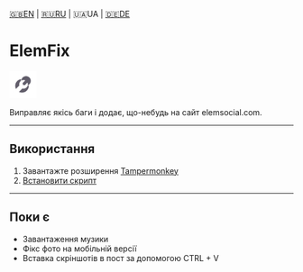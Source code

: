 [🇬🇧EN](https://github.com/Erinator-Lab/elemfix/) | [🇷🇺RU](https://github.com/Erinator-Lab/elemfix/blob/main/md_lang/RU.md) | 🇺🇦UA | [🇩🇪DE](https://github.com/Erinator-Lab/elemfix/blob/main/md_lang/DE.md)
# ElemFix
![icon](https://raw.githubusercontent.com/Erinator-Lab/elemfix/refs/heads/main/icon.png)

Виправляє якісь баги і додає, що-небудь на сайт elemsocial.com.

---
## Використання
1) Завантажте розширення [Tampermonkey](https://tampermonkey.net/)
2) [Встановити скрипт](https://raw.githubusercontent.com/Erinator-Lab/elemfix/refs/heads/main/ElemFix.user.js)
---
## Поки є
* Завантаження музики
* Фікс фото на мобільній версії
* Вставка скріншотів в пост за допомогою CTRL + V
